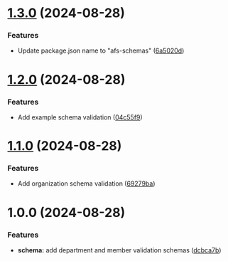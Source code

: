 # [1.3.0](https://github.com/Naternelson/afs-schemas/compare/v1.2.0...v1.3.0) (2024-08-28)


### Features

* Update package.json name to "afs-schemas" ([6a5020d](https://github.com/Naternelson/afs-schemas/commit/6a5020dd9992d7d19be3549851ac925797a0d485))

# [1.2.0](https://github.com/Naternelson/afs-schemas/compare/v1.1.0...v1.2.0) (2024-08-28)


### Features

* Add example schema validation ([04c55f9](https://github.com/Naternelson/afs-schemas/commit/04c55f925ce0a45b708e9b8705eb311d92d07552))

# [1.1.0](https://github.com/Naternelson/afs-schemas/compare/v1.0.0...v1.1.0) (2024-08-28)


### Features

* Add organization schema validation ([69279ba](https://github.com/Naternelson/afs-schemas/commit/69279ba3056ffa78bf8b7b9ea31f32014627d939))

# 1.0.0 (2024-08-28)


### Features

* **schema:** add department and member validation schemas ([dcbca7b](https://github.com/Naternelson/afs-schemas/commit/dcbca7bc7fa4823e383ed81177df7a3ded55b7be))
